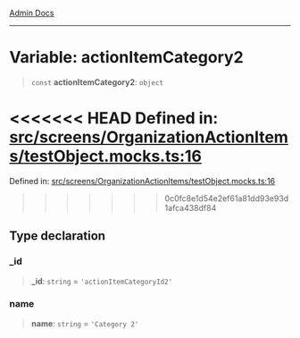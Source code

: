 [Admin Docs](/)

***

# Variable: actionItemCategory2

> `const` **actionItemCategory2**: `object`

<<<<<<< HEAD
Defined in: [src/screens/OrganizationActionItems/testObject.mocks.ts:16](https://github.com/abhassen44/talawa-admin/blob/285f7384c3d26b5028a286d84f89b85120d130a2/src/screens/OrganizationActionItems/testObject.mocks.ts#L16)
=======
Defined in: [src/screens/OrganizationActionItems/testObject.mocks.ts:16](https://github.com/PalisadoesFoundation/talawa-admin/blob/main/src/screens/OrganizationActionItems/testObject.mocks.ts#L16)
>>>>>>> 0c0fc8e1d54e2ef61a81dd93e93d1afca438df84

## Type declaration

### \_id

> **\_id**: `string` = `'actionItemCategoryId2'`

### name

> **name**: `string` = `'Category 2'`
